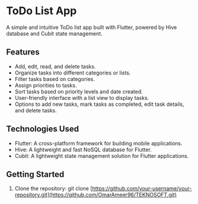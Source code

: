 # ToDo List App

A simple and intuitive ToDo list app built with Flutter, powered by Hive database and Cubit state management.

## Features

- Add, edit, read, and delete tasks.
- Organize tasks into different categories or lists.
- Filter tasks based on categories.
- Assign priorities to tasks.
- Sort tasks based on priority levels and date created.
- User-friendly interface with a list view to display tasks.
- Options to add new tasks, mark tasks as completed, edit task details, and delete tasks.

## Technologies Used

- Flutter: A cross-platform framework for building mobile applications.
- Hive: A lightweight and fast NoSQL database for Flutter.
- Cubit: A lightweight state management solution for Flutter applications.

## Getting Started

1. Clone the repository:
   git clone [https://github.com/your-username/your-repository.git](https://github.com/OmarAmeer96/TEKNOSOFT.git)
